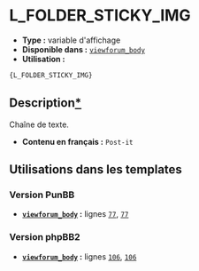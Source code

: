 # L_FOLDER_STICKY_IMG
* __Type :__ variable d'affichage
* __Disponible dans :__ [`viewforum_body`](../tpl/var/viewforum_body.md)
* __Utilisation :__

```html
{L_FOLDER_STICKY_IMG}
```

## Description[*](https://fa-tvars.appspot.com/var/L_FOLDER_STICKY_IMG)
Chaîne de texte.

* __Contenu en français :__ `Post-it`

## Utilisations dans les templates

### Version PunBB
* __[`viewforum_body`](../tpl/var/viewforum_body.md#readme) :__ lignes [`77`](../tpl/src/punbb/viewforum_body.tpl#L77), [`77`](../tpl/src/punbb/viewforum_body.tpl#L77)

### Version phpBB2
* __[`viewforum_body`](../tpl/var/viewforum_body.md#readme) :__ lignes [`106`](../tpl/src/subsilver/viewforum_body.tpl#L106), [`106`](../tpl/src/subsilver/viewforum_body.tpl#L106)
